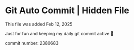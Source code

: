 # Git Auto Commit | Hidden File

This file was added Feb 12, 2025

Just for fun and keeping my daily git commit active 🤪

commit number: 2380683
